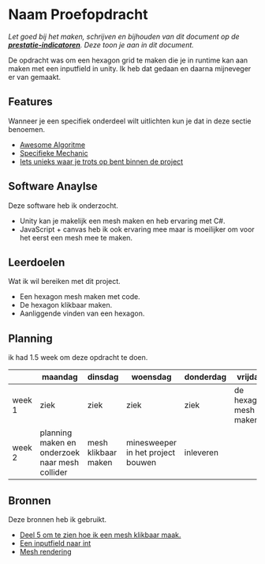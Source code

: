 # Naam Proefopdracht
*Let goed bij het maken, schrijven en bijhouden van dit document op de **[prestatie-indicatoren](https://drive.google.com/drive/folders/1y8l0Zr4E8b6gYJui_pSzQaoWr-gEr6JN?usp=sharing)**. Deze toon je aan in dit document.*

De opdracht was om een hexagon grid te maken die je in runtime kan aan maken met een inputfield in unity.
Ik heb dat gedaan en daarna mijneveger er van gemaakt.

## Features
Wanneer je een specifiek onderdeel wilt uitlichten kun je dat in deze sectie benoemen.

- [Awesome Algoritme](link)
- [Specifieke Mechanic](link)
- [Iets unieks waar je trots op bent binnen de project](link)

## Software Anaylse 
Deze software heb ik onderzocht.

- Unity kan je makelijk een mesh maken en heb ervaring met C#.
- JavaScript + canvas heb ik ook ervaring mee maar is moeilijker om voor het eerst een mesh mee te maken.


## Leerdoelen 
Wat ik wil bereiken met dit project.
- Een hexagon mesh maken met code.
- De hexagon klikbaar maken.
- Aanliggende vinden van een hexagon.

## Planning 
ik had 1.5 week om deze opdracht te doen.

| | maandag | dinsdag | woensdag | donderdag | vrijdag |
| --- | --- | --- | --- | --- | --- |
|week 1 | ziek | ziek | ziek | ziek | de hexagon mesh maken |
|week 2 | planning maken en onderzoek naar mesh collider | mesh klikbaar maken | minesweeper in het project bouwen | inleveren |

## Bronnen
Deze bronnen heb ik gebruikt.

- [Deel 5 om te zien hoe ik een mesh klikbaar maak.](https://catlikecoding.com/unity/tutorials/hex-map/part-1/)
- [Een inputfield naar int](https://answers.unity.com/questions/1191225/how-to-get-a-number-from-a-ui-input-field.html?childToView=1285449)
- [Mesh rendering](http://gamelogic.co.za/grids/features/examples-that-ship-with-grids/a-quick-hex-mesh-generation-script-with-proper-texturing/)

